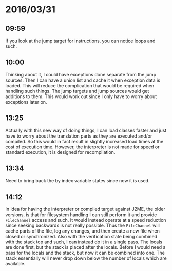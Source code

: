 # 2016/03/31

## 09:59

If you look at the jump target for instructions, you can notice loops and such.

## 10:00

Thinking about it, I could have exceptions done separate from the jump sources.
Then I can have a union list and cache it when exception data is loaded. This
will reduce the complication that would be required when handling such things.
The jump targets and jump sources would get additions to them. This would work
out since I only have to worry about exceptions later on.

## 13:25

Actually with this new way of doing things, I can load classes faster and just
have to worry about the translation parts as they are executed and/or
compiled. So this would in fact result in slightly increased load times at the
cost of execution time. However, the interpreter is not made for speed or
standard execution, it is designed for recompilation.

## 13:34

Need to bring back the by index variable states since now it is used.

## 14:12

In idea for having the interpreter or compiled target against J2ME, the older
versions, is that for filesystem handling I can still perform it and provide
`FileChannel` access and such. It would instead operate at a speed reduction
since seeking backwards is not really possible. Thus the `FileChannel` will
cache parts of the file, log any changes, and then create a new file when
closed or synchronized. Also with the verification state being combined with
the stack top and such, I can instead do it in a single pass. The locals are
done first, but the stack is placed after the locals. Before I would need a
pass for the locals and the stack, but now it can be combined into one. The
stack essentially will never drop down below the number of locals which are
available.

